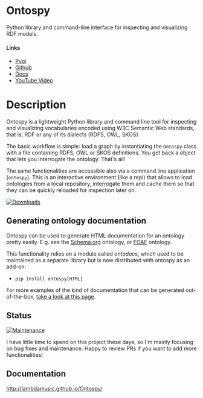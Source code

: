 # Ontospy

Python library and command-line interface for inspecting and visualizing RDF models.


#### Links

-   [Pypi](https://pypi.org/project/ontospy/)
-   [Github](https://github.com/lambdamusic/ontospy)
-   [Docs](http://lambdamusic.github.io/Ontospy/)
-   [YouTube Video](https://youtu.be/MkKrtVHi_Ks)

# Description

Ontospy is a lightweight Python library and command line tool for inspecting and visualizing vocabularies encoded using W3C Semantic Web standards, that is, RDF or any of its dialects (RDFS, OWL, SKOS).

The basic workflow is simple: load a graph by instantiating the `Ontospy` class with a file containing RDFS, OWL or SKOS definitions. You get back a object that lets you interrogate the ontology. That's all!

The same functionalities are accessible also via a command line application (`ontospy`). This is an interactive environment (like a repl) that allows to load ontologies from a local repository, interrogate them and cache them so that they can be quickly reloaded for inspection later on.

[![Downloads](https://pepy.tech/badge/ontospy)](https://pepy.tech/project/ontospy)


## Generating ontology documentation

Ontospy can be used to generate HTML documentation for an ontology pretty easily. E.g. see the [Schema.org](https://lambdamusic.github.io/ontospy-examples/schema_org_topbraidttl/index.html) ontology, or [FOAF](https://lambdamusic.github.io/ontospy-examples/foafrdf/index.html) ontology.

This functionality relies on a module called _ontodocs_, which used to be maintained as a separate library but is now distributed with ontospy as an add-on:

-   `pip install ontospy[HTML]`

For more examples of the kind of documentation that can be generated out-of-the-box, [take a look at this page](https://lambdamusic.github.io/ontospy-examples/index.html).

## Status

[![Maintenance](https://img.shields.io/badge/Maintained%3F-yes-green.svg)](https://GitHub.com/Naereen/StrapDown.js/graphs/commit-activity)

I have little time to spend on this project these days, so I'm mainly focusing on bug fixes and maintenance. Happy to review PRs if you want to add more functionalities! 

## Documentation

http://lambdamusic.github.io/Ontospy/
